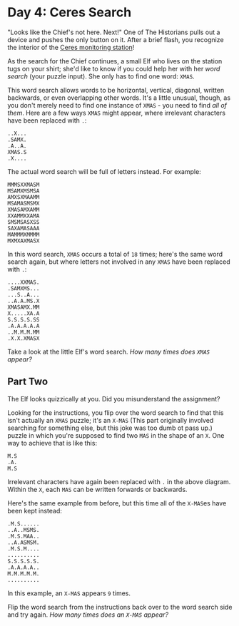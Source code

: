 # Day 4: Ceres Search

"Looks like the Chief's not here. Next!"
One of The Historians pulls out a device and pushes the only button on it.
After a brief flash, you recognize the interior of the
[Ceres monitoring station](https://adventofcode.com/2019/day/10)!

As the search for the Chief continues, a small Elf who lives on the station tugs on your shirt;
she'd like to know if you could help her with her _word search_ (your puzzle input).
She only has to find one word: `XMAS`.

This word search allows words to be horizontal, vertical, diagonal, written backwards,
or even overlapping other words. It's a little unusual, though, as you don't merely need to find
one instance of `XMAS` - you need to find _all of them_.
Here are a few ways `XMAS` might appear, where irrelevant characters have been replaced with `.`:

``` text
..X...
.SAMX.
.A..A.
XMAS.S
.X....
```

The actual word search will be full of letters instead. For example:

``` text
MMMSXXMASM
MSAMXMSMSA
AMXSXMAAMM
MSAMASMSMX
XMASAMXAMM
XXAMMXXAMA
SMSMSASXSS
SAXAMASAAA
MAMMMXMMMM
MXMXAXMASX
```

In this word search, `XMAS` occurs a total of `18` times; here's the same word search again,
but where letters not involved in any `XMAS` have been replaced with `.`:

``` text
....XXMAS.
.SAMXMS...
...S..A...
..A.A.MS.X
XMASAMX.MM
X.....XA.A
S.S.S.S.SS
.A.A.A.A.A
..M.M.M.MM
.X.X.XMASX
```

Take a look at the little Elf's word search. _How many times does `XMAS` appear?_

## Part Two

The Elf looks quizzically at you. Did you misunderstand the assignment?

Looking for the instructions, you flip over the word search to find that this isn't actually
an `XMAS` puzzle; it's an `X-MAS` (This part originally involved searching for something else,
but this joke was too dumb ot pass up.) puzzle in which you're supposed to find two `MAS`
in the shape of an `X`. One way to achieve that is like this:

``` text
M.S
.A.
M.S
```

Irrelevant characters have again been replaced with `.` in the above diagram.
Within the `X`, each `MAS` can be written forwards or backwards.

Here's the same example from before, but this time all of the `X-MAS`es have been kept instead:

``` text
.M.S......
..A..MSMS.
.M.S.MAA..
..A.ASMSM.
.M.S.M....
..........
S.S.S.S.S.
.A.A.A.A..
M.M.M.M.M.
..........
```

In this example, an `X-MAS` appears `9` times.

Flip the word search from the instructions back over to the word search side and try again.
_How many times does an `X-MAS` appear?_
